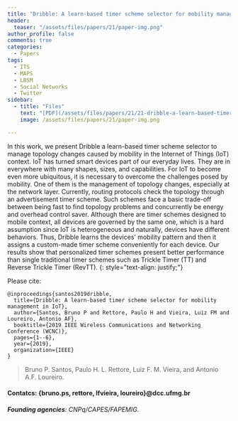 ```yaml
---
title: "Dribble: A learn-based timer scheme selector for mobility management in IoT"
header:
  teaser: "/assets/files/papers/21/paper-img.png"
author_profile: false
comments: true
categories:
  - Papers
tags:
  - ITS
  - MAPS
  - LBSM
  - Social Networks
  - Twitter
sidebar:
  - title: "Files"
    text: "[PDF](/assets/files/papers/21/21-dribble-a-learn-based-timer-scheme-selector.pdf){: .btn .btn--success}{: target=\"_blank\"} [DOI](https://doi.org/10.1109/WCNC.2019.8885891){: .btn .btn--success}{: target=\"_blank\"} [Talk PDF](/assets/files/papers/21/wcnc-2019/talk/wcnc-2019-talk-final.pdf){: .btn .btn--info}{: target=\"_blank\"}"
    image: /assets/files/papers/21/paper-img.png

---
```


In this work, we present Dribble a learn-based timer scheme selector to manage topology changes caused by mobility in the Internet of Things (IoT) context. IoT has turned smart devices part of our everyday lives. They are in everywhere with many shapes, sizes, and capabilities. For IoT to become even more ubiquitous, it is necessary to overcome the challenges posed by mobility. One of them is the management of topology changes, especially at the network layer. Currently, routing protocols check the topology through an advertisement timer  scheme. Such schemes face a basic trade-off between being fast to find topology problems and concurrently be energy and overhead control saver. Although there are timer schemes designed to mobile context, all devices are governed by the same one, which is a hard assumption since IoT is heterogeneous and naturally, devices have different behaviors. Thus, Dribble learns the devices’ mobility pattern and then it assigns a custom-made timer scheme conveniently for each device. Our results show that personalized timer schemes present better performance than single traditional timer schemes such as Trickle Timer (TT) and Reverse Trickle Timer (RevTT).
{: style="text-align: justify;"}

Please cite:
```TeX
@inproceedings{santos2019dribble,
  title={Dribble: A learn-based timer scheme selector for mobility management in IoT},
  author={Santos, Bruno P and Rettore, Paulo H and Vieira, Luiz FM and Loureiro, Antonio AF},
  booktitle={2019 IEEE Wireless Communications and Networking Conference (WCNC)},
  pages={1--6},
  year={2019},
  organization={IEEE}
}
```
> Bruno P. Santos, Paulo H. L. Rettore, Luiz F. M. Vieira, and Antonio A.F. Loureiro.
#### Contatcs: {bruno.ps, rettore, lfvieira, loureiro}@dcc.ufmg.br 
###### **Founding agencies**: CNPq/CAPES/FAPEMIG.

